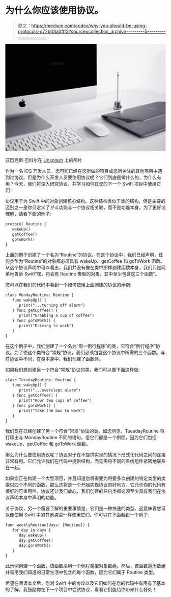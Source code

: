 # 为什么你应该使用协议。

> 原文：<https://medium.com/codex/why-you-should-be-using-protocols-d72b03a0fff3?source=collection_archive---------5----------------------->

![](img/19580c284c0dc770293349a45a38dd36.png)

亚历克斯·巴科尔在 [Unsplash](https://unsplash.com?utm_source=medium&utm_medium=referral) 上的照片

作为一名 iOS 开发人员，您可能已经在您所做的项目或您所关注的其他项目中遇到过协议。但是为什么开发人员要使用协议呢？它们到底是做什么的，为什么有用？今天，我们将深入研究协议，并学习如何在您的下一个 Swift 项目中使用它们！

协议用于为 Swift 中的对象创建核心结构。这种结构类似于类的结构，但是主要的区别之一是你只定义了*什么*功能与一个协议相关联，而不是功能本身。为了更好地理解，请看下面的例子:

```
protocol Routine {
   wakeUp()
   getCoffee()
   goToWork()
}
```

上面的例子创建了一个名为“Routine”的协议。在这个协议中，我们已经声明，任何类型为“Routine”的对象都必须具有 wakeUp、getCoffee 和 goToWork 函数。从这个协议声明中可以看出，我们并没有像在类中那样创建函数本身，我们只是简单地告诉 Swift“嘿，将会有 Routine 类型的对象，其中至少包含这三个函数”。

您可以在我们的代码中看到一个如何使用上面创建的协议的示例:

```
class MondayRoutine: Routine {
   func wakeUp() {
      print("...turning off alarm")
   } func getCoffee() {
      print("Grabbing a cup of coffee")
   } func goToWork() {
      print("Driving to work")
   }
}
```

在这个例子中，我们创建了一个名为“周一例行程序”的类，它符合“例行程序”协议。为了使这个类符合“常规”协议，我们必须包含这个协议中所需的三个函数。与在协议中不同，在类本身中，我们创建了函数体。

如果我们想创建另一个符合“常规”协议的类，我们可以像下面这样做:

```
class TuesdayRoutine: Routine {
   func wakeUp() {
      print("...overslept alarm")
   } func getCoffee() {
      print("Pour two cups of coffee")
   } func goToWork() {
      print("Take the bus to work")
   }
}
```

我们现在已经创建了另一个符合“常规”协议的类。如您所见，TuesdayRoutine 将打印出与 MondayRoutine 不同的语句，但它们都是一个例程，因为它们包括 wakeUp、getCoffee 和 goToWork 函数。

那么为什么要使用协议呢？协议对于在不提供实现的情况下形式化代码之间的连接非常有用。它们允许我们在代码中提供结构，而无需将不同的系统组件紧密地联系在一起。

如果您正在构建一个大型项目，并且知道您将需要为将要多次创建的特定类型的类提供四个不同的函数，那么这将是一个开始实现协议的好地方。它允许你的代码有很好的可重用性。协议还让我们放心，我们创建的任何类都必须至少具有我们在协议声明本身中声明的功能。

关于协议，另一个需要了解的重要事情是，它们是一种快速的类型。这意味着您可以像使用 Swift 中的其他*类型*一样使用它们。你可以在下面看到一个例子:

```
func weeklyRoutine(days: [Routine]) {
   for day in days {
      day.wakeUp()
      day.getCoffee()
      day.goToWork()
   }
}
```

此示例创建一个函数，该函数采用一个例程类型对象数组。然后，该函数遍历数组并调用我们知道的日常生活中包含的每个函数，因为它们属于 Routine 类型。

希望在阅读本文后，您对 Swift 中的协议以及它们如何在您的代码中有用有了基本的了解。我鼓励你在下一个项目中尝试协议，看看它们能给你带来什么好处！